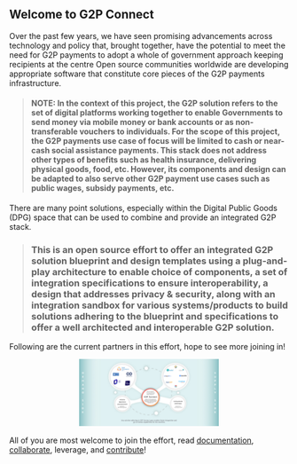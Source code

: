 ## Welcome to G2P Connect

Over the past few years, we have seen promising advancements across technology and policy that, brought together, have the potential to meet the need for G2P payments to adopt a whole of government approach keeping recipients at the centre Open source communities worldwide are developing appropriate software that constitute core pieces of the G2P payments infrastructure.

> #### NOTE: In the context of this project, the G2P solution refers to the set of digital platforms working together to enable Governments to send money via mobile money or bank accounts or as non-transferable vouchers to individuals. For the scope of this project, the G2P payments use case of focus will be limited to cash or near-cash social assistance payments. This stack does not address other types of benefits such as health insurance, delivering physical goods, food, etc. However, its components and design can be adapted to also serve other G2P payment use cases such as public wages, subsidy payments, etc.

There are many point solutions, especially within the Digital Public Goods (DPG) space that can be used to combine and provide an integrated G2P stack.

> ### This is an  open source effort to offer an integrated G2P solution blueprint and design templates using a plug-and-play architecture to enable choice of components, a set of integration specifications to ensure interoperability, a design that addresses privacy & security, along with an integration sandbox for various systems/products to build solutions adhering to the blueprint and specifications to offer a well architected and interoperable G2P solution.

Following are the current partners in this effort, hope to see more joining in!
<div align="center">
  <img src="https://github.com/G2P-Connect/.github/blob/main/open-effort.jpg"
       alt="Current Partner Logos"
       width="50%" height="50%"
  />
</div>

All of you are most welcome to join the effort, read [documentation](https://github.com/G2P-Connect/common/tree/main/docs), [collaborate](https://github.com/G2P-Connect/.github/discussions), leverage, and [contribute](https://github.com/G2P-Connect/.github/blob/main/CONTRIBUTING.md)! 
